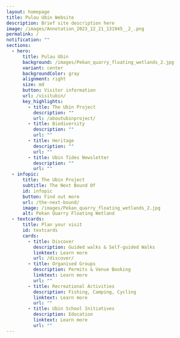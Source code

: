 ```yaml
---
layout: homepage
title: Pulau Ubin Website
description: Brief site description here
image: /images/Annotation_2023_12_21_131945__2_.png
permalink: /
notification: ""
sections:
  - hero:
      title: Pulau Ubin
      background: /images/Pekan_quarry_floating_wetlands_2.jpg
      variant: center
      backgroundColor: gray
      alignment: right
      size: md
      button: Visitor information
      url: /visitubin/
      key_highlights:
        - title: The Ubin Project
          description: ""
          url: /aboutubinproject/
        - title: Biodiversity
          description: ""
          url: ""
        - title: Heritage
          description: ""
          url: ""
        - title: Ubin Tides Newsletter
          description: ""
          url: ""
  - infopic:
      title: The Ubin Project
      subtitle: The Next Bound Of
      id: infopic
      button: Find out more
      url: /the-next-bound/
      image: /images/Pekan_quarry_floating_wetlands_2.jpg
      alt: Pekan Quarry Floating Wetland
  - textcards:
      title: Plan your visit
      id: textcards
      cards:
        - title: Discover
          description: Guided walks & Self-guided Walks
          linktext: Learn more
          url: /discover/
        - title: Organised Groups
          description: Permits & Venue Booking
          linktext: Learn more
          url: ""
        - title: Recreational Activities
          description: Fishing, Camping, Cycling
          linktext: Learn more
          url: ""
        - title: Ubin School Initiatives
          description: Education
          linktext: Learn more
          url: ""
---
```


